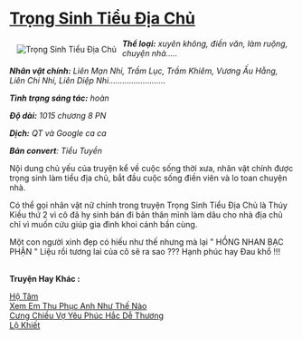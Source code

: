 <a href="https://utruyen.com/trong-sinh-tieu-dia-chu/3258/" title="Trọng Sinh Tiểu Địa Chủ"><h1>Trọng Sinh Tiểu Địa Chủ</h1></a><div style="display:table"><img align="right" style="float: left; padding: 10px;" src="https://utruyen.com/images/story/200x260/trong-sinh-tieu-dia-chu.jpg" alt="Trọng Sinh Tiểu Địa Chủ"><b><i>Thể loại:</i></b><i> xuyên không, điền văn, làm ruộng, chuyện nhà…..</i><p></p><b><i>Nhân vật chính:</i></b><i> Liên Mạn Nhi, Trầm Lục, Trầm Khiêm, Vương Ấu Hằng, Liên Chi Nhi, Liên Diệp Nhi…………………….</i><p></p><b><i>Tình trạng sáng tác:</i></b><i> hoàn </i><p></p><b><i>Độ dài:</i></b><i> 1015 chương 8 PN</i><p></p><b><i>Dịch:</i></b><i> QT và Google ca ca</i><p></p><b><i>Bản convert</i></b><i>: Tiểu Tuyền</i><p></p><p></p>Nội dung chủ yếu của truyện kể về cuộc sống thời xưa, nhân vật chính được trọng sinh làm tiểu địa chủ, bắt đầu cuộc sống điền viên và lo toan chuyện nhà.<p></p>Có thể gọi nhân vật nữ chính trong truyện Trọng Sinh Tiểu Địa Chủ là Thúy Kiều thứ 2 vì cô đã hy sinh bán đi bản thân mình làm dâu cho nhà địa chủ chỉ vì muốn cứu giúp gia đình khoi cảnh bần cùng.<p></p>Một con người xinh đẹp có hiếu như thế nhưng mà lại " HỒNG NHAN BẠC PHẬN " Liệu rồi tương lai của cô sẽ ra sao ??? Hạnh phúc hay Đau khổ !!!</div><p><br><b>Truyện Hay Khác :</b></p><a href="https://utruyen.com/ho-tam/8427/" alt="Hộ Tâm">Hộ Tâm</a><br/><a href="https://truyenngontinhay.wordpress.com/2019/10/03/xem-em-thu-phuc-anh-nhu-the-nao/" alt="Xem Em Thu Phục Anh Như Thế Nào">Xem Em Thu Phục Anh Như Thế Nào</a><br/><a href="https://github.com/quanluxury/ngontinhhot/tree/master/truyenhay/15138/" alt="Cưng Chiều Vợ Yêu Phúc Hắc Dễ Thương">Cưng Chiều Vợ Yêu Phúc Hắc Dễ Thương</a><br/><a href="https://truyenngontinhay.wordpress.com/2019/10/03/lo-khiet/" alt="Lộ Khiết">Lộ Khiết</a><br/>
